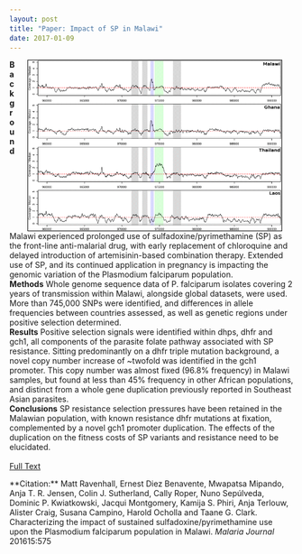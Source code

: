 ```yaml
---
layout: post
title: "Paper: Impact of SP in Malawi"
date: 2017-01-09
---
```


<img style="float: right; border: 1px solid black" alt="Coverage plots for gch1 indication regions of duplication." hspace="20" src="/assets/gch1duplication.png" width="450px">

**Background**
Malawi experienced prolonged use of sulfadoxine/pyrimethamine (SP) as the front-line anti-malarial drug, with early replacement of chloroquine and delayed introduction of artemisinin-based combination therapy. Extended use of SP, and its continued application in pregnancy is impacting the genomic variation of the Plasmodium falciparum population.
<br>
**Methods**
Whole genome sequence data of P. falciparum isolates covering 2 years of transmission within Malawi, alongside global datasets, were used. More than 745,000 SNPs were identified, and differences in allele frequencies between countries assessed, as well as genetic regions under positive selection determined.
<br>
**Results**
Positive selection signals were identified within dhps, dhfr and gch1, all components of the parasite folate pathway associated with SP resistance. Sitting predominantly on a dhfr triple mutation background, a novel copy number increase of ~twofold was identified in the gch1 promoter. This copy number was almost fixed (96.8% frequency) in Malawi samples, but found at less than 45% frequency in other African populations, and distinct from a whole gene duplication previously reported in Southeast Asian parasites.
<br>
**Conclusions**
SP resistance selection pressures have been retained in the Malawian population, with known resistance dhfr mutations at fixation, complemented by a novel gch1 promoter duplication. The effects of the duplication on the fitness costs of SP variants and resistance need to be elucidated.
<br><br>
[Full Text](https://malariajournal.biomedcentral.com/track/pdf/10.1186/s12936-016-1634-6?site=malariajournal.biomedcentral.com)
<br>
<p style="font-size=0.8em">**Citation:** Matt Ravenhall, Ernest Diez Benavente, Mwapatsa Mipando, Anja T. R. Jensen, Colin J. Sutherland, Cally Roper, Nuno Sepúlveda, Dominic P. Kwiatkowski, Jacqui Montgomery, Kamija S. Phiri, Anja Terlouw, Alister Craig, Susana Campino, Harold Ocholla and Taane G. Clark. Characterizing the impact of sustained sulfadoxine/pyrimethamine use upon the Plasmodium falciparum population in Malawi. <i>Malaria Journal</i> 201615:575</p>
